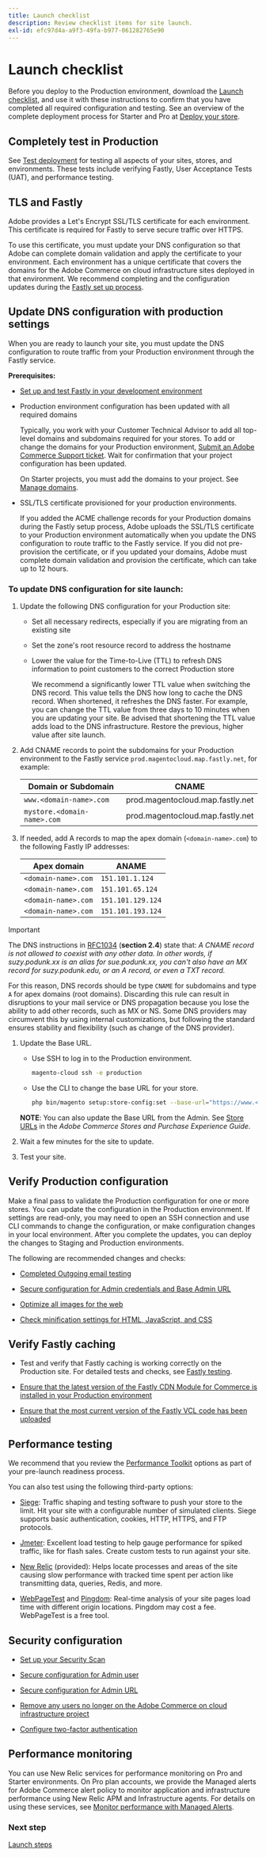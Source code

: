 ```yaml
---
title: Launch checklist
description: Review checklist items for site launch.
exl-id: efc97d4a-a9f3-49fa-b977-061282765e90
---
```

# Launch checklist

Before you deploy to the Production environment, download the [Launch checklist](../../assets/adobe-commerce-cloud-prelaunch-checklist.pdf), and use it with these instructions to confirm that you have completed all required configuration and testing. See an overview of the complete deployment process for Starter and Pro at [Deploy your store](../deploy/staging-production.md).

## Completely test in Production

See [Test deployment](../test/staging-and-production.md) for testing all aspects of your sites, stores, and environments. These tests include verifying Fastly, User Acceptance Tests (UAT), and performance testing.

## TLS and Fastly

Adobe provides a Let's Encrypt SSL/TLS certificate for each environment. This certificate is required for Fastly to serve secure traffic over HTTPS.

To use this certificate, you must update your DNS configuration so that Adobe can complete domain validation and apply the certificate to your environment. Each environment has a unique certificate that covers the domains for the Adobe Commerce on cloud infrastructure sites deployed in that environment. We recommend completing and the configuration updates during the [Fastly set up process](../cdn/fastly-configuration.md).

## Update DNS configuration with production settings

When you are ready to launch your site, you must update the DNS configuration to route traffic from your Production environment through the Fastly service.

**Prerequisites:**

-  [Set up and test Fastly in your development environment](../cdn/fastly-configuration.md#)

-  Production environment configuration has been updated with all required domains

   Typically, you work with your Customer Technical Advisor to add all top-level domains and subdomains required for your stores. To add or change the domains for your Production environment, [Submit an Adobe Commerce Support ticket](https://support.magento.com/hc/en-us/articles/360019088251). Wait for confirmation that your project configuration has been updated.

   On Starter projects, you must add the domains to your project. See [Manage domains](../cdn/fastly-custom-cache-configuration.md#manage-domains).

-  SSL/TLS certificate provisioned for your production environments.

   If you added the ACME challenge records for your Production domains during the Fastly setup process, Adobe uploads the SSL/TLS certificate to your Production environment automatically when you update the DNS configuration to route traffic to the Fastly service. If you did not pre-provision the certificate, or if you updated your domains, Adobe must complete domain validation and provision the certificate, which can take up to 12 hours.

### To update DNS configuration for site launch:

1. Update the following DNS configuration for your Production site:

   -  Set all necessary redirects, especially if you are migrating from an existing site

   -  Set the zone's root resource record to address the hostname

   -  Lower the value for the Time-to-Live (TTL) to refresh DNS information to point customers to the correct Production store

      We recommend a significantly lower TTL value when switching the DNS record. This value tells the DNS how long to cache the DNS record. When shortened, it refreshes the DNS faster. For example, you can change the TTL value from three days to 10 minutes when you are updating your site. Be advised that shortening the TTL value adds load to the DNS infrastructure. Restore the previous, higher value after site launch.


1. Add CNAME records to point the subdomains for your Production environment to the Fastly service `prod.magentocloud.map.fastly.net`, for example:

   | Domain or Subdomain     | CNAME                            |
   | ----------------------- | -------------------------------- |
   | `www.<domain-name>.com`     | prod.magentocloud.map.fastly.net |
   | `mystore.<domain-name>.com` | prod.magentocloud.map.fastly.net |

1. If needed, add A records to map the apex domain (`<domain-name>.com`) to the following Fastly IP addresses:

   | Apex domain     | ANAME             |
   | --------------- | ----------------- |
   | `<domain-name>.com` | `151.101.1.124`   |
   | `<domain-name>.com` | `151.101.65.124`  |
   | `<domain-name>.com` | `151.101.129.124` |
   | `<domain-name>.com` | `151.101.193.124` |
   
>[!IMPORTANT]
>
>The DNS instructions in [RFC1034](https://www.rfc-editor.org/rfc/rfc1912) (**section 2.4**) state that:
>_A CNAME record is not allowed to coexist with any other data. In other words, if suzy.podunk.xx is an alias for sue.podunk.xx, you can't also have an MX record for suzy.podunk.edu, or an A record, or even a TXT record._
>
>For this reason, DNS records should be type `CNAME` for subdomains and type `A` for apex domains (root domains). Discarding this rule can result in disruptions to your mail service or DNS propagation because you lose the ability to add other records, such as MX or NS. Some DNS providers may circumvent this by using internal customizations, but following the standard ensures stability and flexibility (such as change of the DNS provider).

1. Update the Base URL.

   -  Use SSH to log in to the Production environment.

      ```bash
      magento-cloud ssh -e production
      ```

   -  Use the CLI to change the base URL for your store.

      ```bash
      php bin/magento setup:store-config:set --base-url="https://www.<domain-name>.com/"
      ```

   **NOTE**: You can also update the Base URL from the Admin. See [ Store URLs](https://experienceleague.adobe.com/docs/commerce-admin/stores-sales/site-store/store-urls.html) in the _Adobe Commerce Stores and Purchase Experience Guide_.

1. Wait a few minutes for the site to update.

1. Test your site.

## Verify Production configuration

Make a final pass to validate the Production configuration for one or more stores. You can update the configuration in the Production environment. If settings are read-only, you may need to open an SSH connection and use CLI commands to change the configuration, or make configuration changes in your local environment. After you complete the updates, you can deploy the changes to Staging and Production environments.

The following are recommended changes and checks:

-  [Completed Outgoing email testing](../project/outgoing-emails.md)

-  [Secure configuration for Admin credentials and Base Admin URL](https://experienceleague.adobe.com/en/docs/commerce-admin/systems/security/security-admin)

-  [Optimize all images for the web](../cdn/fastly-image-optimization.md)

-  [Check minification settings for HTML, JavaScript, and CSS](../deploy/static-content.md)

## Verify Fastly caching

-  Test and verify that Fastly caching is working correctly on the Production site. For detailed tests and checks, see [Fastly testing](../test/staging-and-production.md#check-fastly-caching).

-  [Ensure that the latest version of the Fastly CDN Module for Commerce is installed in your Production environment](../cdn/fastly-configuration.md#upgrade-the-fastly-module)

-  [Ensure that the most current version of the Fastly VCL code has been uploaded](../cdn/fastly-configuration.md#upload-vcl-to-fastly)

## Performance testing

We recommend that you review the [Performance Toolkit](https://github.com/magento/magento2/tree/2.4/setup/performance-toolkit) options as part of your pre-launch readiness process.

You can also test using the following third-party options:

-  [Siege](https://www.joedog.org/siege-home/): Traffic shaping and testing software to push your store to the limit. Hit your site with a configurable number of simulated clients. Siege supports basic authentication, cookies, HTTP, HTTPS, and FTP protocols.

-  [Jmeter](https://jmeter.apache.org/): Excellent load testing to help gauge performance for spiked traffic, like for flash sales. Create custom tests to run against your site.

-  [New Relic](https://support.newrelic.com/s/) (provided): Helps locate processes and areas of the site causing slow performance with tracked time spent per action like transmitting data, queries, Redis, and more.

-  [WebPageTest](https://www.webpagetest.org/) and [Pingdom](https://www.pingdom.com/): Real-time analysis of your site pages load time with different origin locations. Pingdom may cost a fee. WebPageTest is a free tool.

## Security configuration

-  [Set up your Security Scan](overview.md#set-up-the-security-scan-tool)

-  [Secure configuration for Admin user](https://experienceleague.adobe.com/en/docs/commerce-admin/systems/security/security-admin)

-  [Secure configuration for Admin URL](https://experienceleague.adobe.com/en/docs/commerce-admin/stores-sales/site-store/store-urls#use-a-custom-admin-url)

-  [Remove any users no longer on the Adobe Commerce on cloud infrastructure project](../project/user-access.md)

-  [Configure two-factor authentication](https://developer.adobe.com/commerce/testing/functional-testing-framework/two-factor-authentication/)

## Performance monitoring

You can use New Relic services for performance monitoring on Pro and Starter environments. On Pro plan accounts, we provide the Managed alerts for Adobe Commerce alert policy to monitor application and infrastructure performance using New Relic APM and Infrastructure agents. For details on using these services, see [Monitor performance with Managed Alerts](../monitor/investigate-performance.md#monitor-performance-with-managed-alerts).

### Next step

[Launch steps](steps.md)

